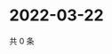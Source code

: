 # 2022-03-22

共 0 条

<!-- BEGIN WEIBO -->
<!-- 最后更新时间 Tue Mar 22 2022 00:27:35 GMT+0800 (China Standard Time) -->

<!-- END WEIBO -->
